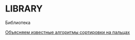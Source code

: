 # LIBRARY
Библиотека 

[Объясняем известные алгоритмы сортировки на пальцах](https://proglib.io/p/sort-algorithms/)
